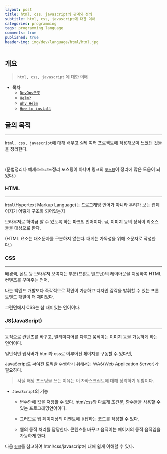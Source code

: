 ```yaml
---
layout: post
title: html, css, javascript의 관계와 정의
subtitle: html, css, javascript에 대한 이해
categories: programming
tags: programming language
comments: true
published: true
header-img: img/dev/language/html/html.jpg
---
```


## 개요
> `html, css, javascript` 에 대한 이해
  
- 목차
	- [`DevOps구조`](#devops구조)
	- [`Helm?`](#helm)
	- [`Why Helm`](#why-helm-)
	- [`How to install`](#how-to-install-)
  
## 글의 목적
---
`html, css, javascript`에 대해 배우고 실제 여러 프로젝트에 적용해보며 느꼈던 것들을 정리한다.

<br>

(문법정리나 예제소스코드정리 포스팅이 아니며 링크의 [`포스팅`](https://developer.mozilla.org/ko/docs/Learn/JavaScript/First_steps/What_is_JavaScript)이 정리에 많은 도움이 되었다.)


### HTML
---

`html`(Hypertext Markup Language)는 프로그래밍 언어가 아니라 우리가 보는 웹페이지가 어떻게 구조화 되어있는지

브라우저로 하여금 알 수 있도록 하는 마크업 언어이다. 글, 이미지 등의 정적이 리소스들을 대상으로 한다.

(HTML 요소는 대소문자를 구분하지 않는다. 대게는 가독성을 위해 소문자로 작성한다.)



### CSS
---

배경색, 폰트 등 브라우저 보여지는 부분(프론트 엔드단)의 레이아웃을 지정하여 HTML 컨텐츠를 꾸며주는 언어.

나는 백엔드 개발보다 즉각적으로 확인이 가능하고 디자인 감각을 발휘할 수 있는 프론트엔드 개발이 더 재미있다.

그런면에서 CSS는 참 재미있는 언어이다.


### JS(JavaScript)
---

동적으로 컨텐츠를 바꾸고, 멀티미디어를 다루고 움직이는 이미지 등을 가능하게 하는 언어이다.

일반적인 웹서버가 html과 css로 이루어진 페이지를 구동할 수 있다면,

JavaScript로 짜여진 로직을 수행하기 위해서는 WAS(Web Application Server)가 필요하다.

> 사실 해당 포스팅을 쓰는 이유는 이 자바스크립트에 대해 정리하기 위함이다.

- `JavaScript`의 기능

    - 변수안에 값을 저장할 수 있다. html/css와 다르게 조건문, 함수들을 사용할 수 있는 프로그래밍언어이다.

    - 그러므로 웹 페이지상의 이벤트에 응답하는 코드를 작성할 수 있다.

    - 웹의 동적 처리를 담당한다. 콘텐츠를 바꾸고 움직이는 페이지의 동적 움직임을 가능하게 한다.


다음 [`링크`](https://html-css-js.com/)를 참고하여 html/css/javascript에 대해 쉽게 이해할 수 있다.